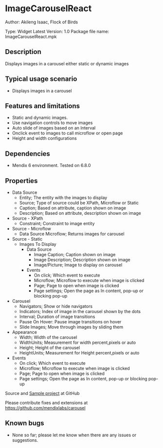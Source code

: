 # ImageCarouselReact
Author: Akileng Isaac, Flock of Birds

Type: Widget
Latest Version: 1.0
Package file name: ImageCarouselReact.mpk

## Description

Displays images in a carousel either static or dynamic images

## Typical usage scenario

* Displays images in a carousel

## Features and limitations

* Static and dynamic images.
* Use navigation controls to move images
* Auto slide of images based on an Interval
* Onclick event to images to call microflow or open page
* Height and width configurations

## Dependencies

* Mendix 6 environment. Tested on 6.8.0

## Properties
* Data Source
  * Entity; The entity with the images to display
  * Source; Type of source could be XPath, Microflow or Static
  * Caption; Based on attribute, caption shown on image
  * Description; Based on attribute, description shown on image
* Source - XPath
  * Constraint; Constraint to image entity
* Source - Microflow
  * Data Source Microflow; Returns images for carousel
* Source - Static
  * Images To Display
     - Data Source
        - Image Caption; Caption shown on image
        - Image Description; Description shown on image
        - Image/Picture; Image to display on carousel
     - Events
        - On click; Which event to execute
        - Microflow; Microflow to execute when image is clicked
        - Page; Page to open when image is clicked
        - Page settings; Open the page as In content, pop-up or blocking pop-up
* Carousel
  * Navigators; Show or hide navigators
  * Indicators; Index of image in the carousel shown by the dots
  * Interval; Duration of image transitions
  * Pause On Hover: Pause image transitions on hover
  * Slide Images; Move through images by sliding them
* Appearance
  * Width; Width of the carousel
  * WidthUnits; Measurement for width percent,pixels or auto
  * Height; Height of the carousel
  * HeightUnits; Measurement for Height percent,pixels or auto
* Events
  * On click; Which event to execute
  * Microflow; Microflow to execute when image is clicked
  * Page; Page to open when image is clicked
  * Page settings; Open the page as In content, pop-up or blocking pop-up

Source and [Sample project](https://github.com/mendixlabs/carousel/tree/master/test) at GitHub

Please contribute fixes and extensions at https://github.com/mendixlabs/carousel



## Known bugs

* None so far; please let me know when there are any issues or suggestions.
